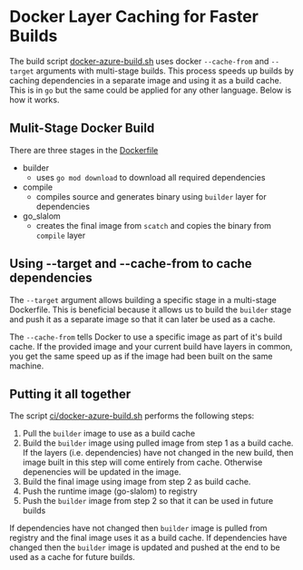 # Docker Layer Caching for Faster Builds

The build script [docker-azure-build.sh](../ci/docker-azure-build.sh) uses docker `--cache-from` and `--target` arguments with multi-stage builds. This process speeds up builds by caching dependencies in a separate image and using it as a build cache. This is in `go` but the same could be applied for any other language. Below is how it works.

## Mulit-Stage Docker Build

There are three stages in the [Dockerfile](../Dockerfile)

- builder
  - uses `go mod download` to download all required dependencies
- compile
  - compiles source and generates binary using `builder` layer for dependencies
- go_slalom
  - creates the final image from `scatch` and copies the binary from `compile` layer

## Using --target and --cache-from to cache dependencies

The `--target` argument allows building a specific stage in a multi-stage Dockerfile. This is beneficial
because it allows us to build the `builder` stage and push it as a separate image so that it can later
be used as a cache.

The `--cache-from` tells Docker to use a specific image as part of it's build cache. If the provided image and your current build have layers in common, you get the same speed up as if the image had been built on the same machine.

## Putting it all together

The script [ci/docker-azure-build.sh](../ci/docker-azure-build.sh) performs the following steps:

1. Pull the `builder` image to use as a build cache
2. Build the `builder` image using pulled image from step 1 as a build cache. If the layers (i.e. dependencies) have not changed in the new build, then image built in this step will come entirely from cache. Otherwise depenencies will be updated in the image.
3. Build the final image using image from step 2 as build cache.
4. Push the runtime image (go-slalom) to registry
5. Push the `builder` image from step 2 so that it can be used in future builds

If dependencies have not changed then `builder` image is pulled from registry and the final image uses it as a build cache. If dependencies have changed then the `builder` image is updated and pushed at the end to be used as a cache for future builds.
